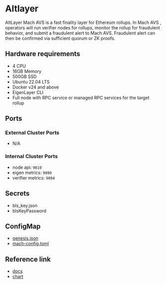 # Altlayer
AltLayer Mach AVS is a fast finality layer for Ethereum rollups. In Mach AVS , operators will run verifier nodes for rollups, monitor the rollup for fraudulent behavior, and submit a fraudulent alert to Mach AVS. Fraudulent alert can then be confirmed via sufficient quorum or ZK proofs.

## Hardware requirements
- 4 CPU
- 16GB Memory
- 500GB SSD
- Ubuntu 22.04 LTS
- Docker v24 and above
- EigenLayer CLI
- Full node with RPC service or managed RPC services for the target rollup

## Ports
### External Cluster Ports
- N/A

### Internal Cluster Ports
- node api: `9010`
- eigen metrics: `9090`
- verifier metrics: `9094`

## Secrets
- bls_key.json
- blsKeyPassword

## ConfigMap
- [genesis.json](https://github.com/alt-research/mach-avs-operator-setup/tree/master)
- [mach-config.toml](https://github.com/alt-research/mach-avs-operator-setup/tree/master)

## Reference link
- [docs](https://docs.altlayer.io/altlayer-documentation/altlayer-facilitated-actively-validated-services/altlayer-mach-avs-for-op-mainnet/operator-guide)
- [chart](https://github.com/alt-research/mach-avs-operator-setup/tree/master/helm-charts/mach-operator)
